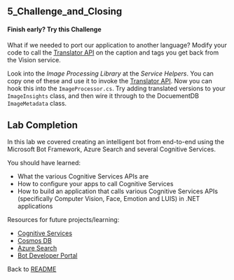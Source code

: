 ## 5_Challenge_and_Closing

#### Finish early? Try this Challenge ####

What if we needed to port our application to another language? Modify your code to call the [Translator API](https://azure.microsoft.com/en-us/services/cognitive-services/translator-text-api/) on the caption and tags you get back from the Vision service.

Look into the _Image Processing Library_ at the _Service Helpers_. You can copy one of these and use it to invoke the [Translator API](https://docs.microsofttranslator.com/text-translate.html). Now you can hook this into the `ImageProcessor.cs`. Try adding translated versions to your `ImageInsights` class, and then wire it through to the DocuementDB `ImageMetadata` class. 


## Lab Completion

In this lab we covered creating an intelligent bot from end-to-end using the Microsoft Bot Framework, Azure Search and several Cognitive Services.

You should have learned:
- What the various Cognitive Services APIs are
- How to configure your apps to call Cognitive Services
- How to build an application that calls various Cognitive Services APIs (specifically Computer Vision, Face, Emotion and LUIS) in .NET applications



Resources for future projects/learning:

- [Cognitive Services](https://www.microsoft.com/cognitive-services)
- [Cosmos DB](https://docs.microsoft.com/en-us/azure/cosmos-db/)
- [Azure Search](https://azure.microsoft.com/en-us/services/search/)
- [Bot Developer Portal](http://dev.botframework.com)



Back to [README](./0_readme.md)